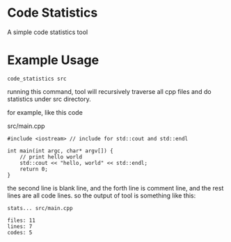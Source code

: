 # Code Statistics
A simple code statistics tool

# Example Usage
`code_statistics src`

running this command, tool will recursively traverse all cpp files and do statistics under src directory.

for example, like this code

src/main.cpp
```
#include <iostream> // include for std::cout and std::endl

int main(int argc, char* argv[]) {
    // print hello world
    std::cout << "hello, world" << std::endl;
    return 0;
}
```
the second line is blank line, and the forth line is comment line, and the rest lines are all code lines. so the output of tool is something like this:
```
stats... src/main.cpp

files: 11
lines: 7
codes: 5
```
